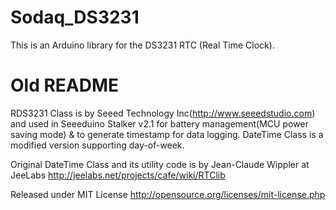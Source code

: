# Sodaq_DS3231

This is an Arduino library for the DS3231 RTC (Real Time Clock).

# Old README

RDS3231 Class is by Seeed Technology Inc(http://www.seeedstudio.com) and used
in Seeeduino Stalker v2.1 for battery management(MCU power saving mode)
& to generate timestamp for data logging. DateTime Class is a modified
version supporting day-of-week.

Original DateTime Class and its utility code is by Jean-Claude Wippler at JeeLabs
http://jeelabs.net/projects/cafe/wiki/RTClib 

Released under MIT License http://opensource.org/licenses/mit-license.php

